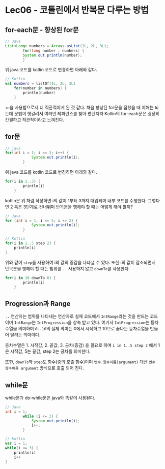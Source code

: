# Lec06 - 코틀린에서 반복문 다루는 방법
## for-each문 - 향상된 for문
```java
// Java
List<Long> numbers = Arrays.asList(1L, 2L, 3L);
        for(long number : numbers) {
        System.out.println(number);
        }
```
위 java 코드를 kotlin 코드로 변경하면 아래와 같다.
```kotlin
// Kotlin
val numbers = listOf(1L, 2L, 3L)
    for(number in numbers) {
        println(number)
    }
```
`in`을 사용함으로서 더 직관적이게 된 것 같다. 처음 향상된 for문을 접했을 때 이해는 되는데 문법이 헷갈려서 여러번 레퍼런스를 찾아
봤던지라 Kotlin의 for-each문은 굉장히 간결하고 직관적이라고 느껴진다.

## for문
```java
// java
for(int i = 1; i <= 3; i++) {
            System.out.println(i);
        }
```
위 java 코드를 kotlin 코드로 변경하면 아래와 같다.
```kotlin
for(i in 1..3) {
        println(i)
    }
```
kotlin은 위 처럼 작성하면 i의 값이 1부터 3까지 대입되며 내부 코드를 수행한다. 그렇다면 2 혹은 3단계로 건너뛰며 반목문을 행해야 할 때는 어떻게 해야 할까?
```java
// Java
for (int i = 1; i <= 5; i += 2) {
            System.out.println(i);
        }
```
```kotlin
// Kotlin
for(i in 1..5 step 2) {
    println(i)
}
```
위와 같이 `step`을 사용하여 i의 값의 증감을 나타낼 수 있다. 또한 i의 값이 감소되면서 반목분을 행해야 할 때는 범위를 `..` 사용하지 않고 `downTo`를 사용한다.
```kotlin
for(i in 10 downTo 0) {
        println(i)
    }
```

## Progression과 Range
`..` 연산자는 범위를 나타내는 연산자로 실제 코드에서 `IntRange`라는 것을 만드는 코드이며 `IntRange`는 `IntProgression`을 상속 받고 있다.
여기서 `IntProgression`는 등차수열을 의미하며 `0..10`의 실제 의미는 0에서 시작하고 10으로 끝나는 등차수열을 만들어 달라는 의미이다.

등차수열은 1. 시작값, 2. 끝값, 3. 공차(증감) 을 필요로 하며 `i in 1..5 step 2` 에서 1은 시작값, 5는 끝값, step 2는 공차를 의미한다.

또한, `downTo`와 `step`도 함수(중의 호출 함수)이며 `변수.함수이름(argument)` 대신 `변수 함수이름 argument` 방식으로 호출 되어 진다.

## while문
while문과 do-while문은 java와 똑같이 사용된다.
```java
// Java
int i = 1;
        while (i <= 3) {
            System.out.println(i);
            i++;
        }
```
```kotlin
// kotlin
var i = 1;
while(i <= 3) {
    println(i)
    i++
}
```